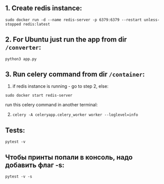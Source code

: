 ## 1. Create redis instance:

`sudo docker run -d --name redis-server -p 6379:6379 --restart unless-stopped redis:latest`

## 2. For Ubuntu just run the app from dir `/converter`:

`python3 app.py`

## 3. Run celery command from dir `/container`:

1) if redis instance is running - go to step 2, else:

`sudo docker start redis-server`

run this celery command in another terminal:

2) `celery -A celeryapp.celery_worker worker --loglevel=info`

## Tests:

`pytest -v`

## Чтобы принты попали в консоль, надо добавить флаг -s:

`pytest -v -s`